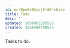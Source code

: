 ```yaml
---
id: ouk0pw0z0byvj6fd8hvkize
title: Todo
desc: ''
updated: 1658062295526
created: 1656484760573
---
```


Tasks to do.
